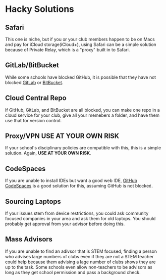 # Hacky Solutions
## Safari
This one is niche, but if you or your club members happen to be on Macs and pay for iCloud storage(iCloud+), using Safari can be a simple solution because of Private Relay, which is a "proxy" built in to Safari.

## GitLab/BitBucket
While some schools have blocked GitHub, it is possible that they have not blocked [GitLab](https://gitlab.com/) or [BitBucket](https://bitbucket.org/).

## Cloud Central Repo
If GitHub, GitLab, and BitBucket are all blocked, you can make one repo in a cloud service for your club, give all your memebers a folder, and have them use that for version control.

## Proxy/VPN **USE AT YOUR OWN RISK**
If your school's disciplinary policies are compatible with this, this is a simple solution. Again, **USE AT YOUR OWN RISK**.

## CodeSpaces
If you are unable to install IDEs but want a good web IDE, [GitHub CodeSpaces](https://github.com/features/codespaces) is a good solution for this, assuming GitHub is not blocked.

## Sourcing Laptops
If your issues stem from device restrictions, you could ask community focused companies in your area and ask them for old laptops. You should probably get approval from your advisor before doing this. 

## Mass Advisors
If you are unable to find an adivsor that is STEM focused, finding a person who advises large numbers of clubs even if they are not a STEM teacher could help because them advising a lage number of clubs shows they are up to the task.
Some schools even allow non-teachers to be advisors as long as they get school permission and pass a background check.
